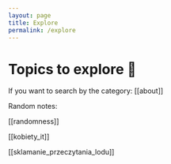 ```yaml
---
layout: page
title: Explore
permalink: /explore
---
```


# Topics to explore 🌱

If you want to search by the category: [[about]]

Random notes:

[[randomness]]

[[kobiety_it]]

[[sklamanie_przeczytania_lodu]]
